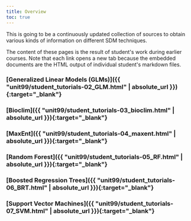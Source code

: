 ```yaml
---
title: Overview
toc: true
---
```


This is going to be a continuously updated collection of sources to obtain various kinds of information on different SDM techniques. 
<!--more-->

The content of these pages is the result of student's work during earlier courses.
Note that each link opens a new tab because the embedded documents are the HTML output of individual student's markdown files.



### [Generalized Linear Models (GLMs)]({{ "unit99/student_tutorials-02_GLM.html" | absolute_url }}){:target="_blank"}

### [Bioclim]({{ "unit99/student_tutorials-03_bioclim.html" | absolute_url }}){:target="_blank"}

### [MaxEnt]({{ "unit99/student_tutorials-04_maxent.html" | absolute_url }}){:target="_blank"}

### [Random Forest]({{ "unit99/student_tutorials-05_RF.html" | absolute_url }}){:target="_blank"}

### [Boosted Regression Trees]({{ "unit99/student_tutorials-06_BRT.html" | absolute_url }}){:target="_blank"}

### [Support Vector Machines]({{ "unit99/student_tutorials-07_SVM.html" | absolute_url }}){:target="_blank"}




